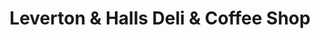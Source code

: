 ---
title: "Leverton & Halls Deli & Coffee Shop"
url: /birmingham/leverton-and-halls-deli-and-coffee-shop/
shop: deli
---